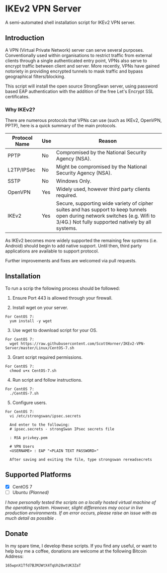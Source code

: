 # IKEv2 VPN Server
A semi-automated shell installation script for IKEv2 VPN server.

## Introduction
A VPN (Virtual Private Network) server can serve several purposes. Conventionally used within organisations to restrict traffic from external clients through a single authenticated entry point, VPNs also serve to encrypt traffic between client and server. More recently, VPNs have gained notoriety in providing encrypted tunnels to mask traffic and bypass geographical filters/blocking.

This script will install the open source StrongSwan server, using password based EAP authentication with the addition of the free Let's Encrypt SSL certificates.

### Why IKEv2?
There are numerous protocols that VPNs can use (such as IKEv2, OpenVPN, PPTP), here is a quick summary of the main protocols.

Protocol Name |       Use     |     Reason
------------- | ------------- | -------------
PPTP | No | Compromised by the National Security Agency (NSA).
L2TP/IPSec | No | Might be compromised by the National Security Agency (NSA).
SSTP | No | Windows Only.
OpenVPN | Yes | Widely used, however third party clients required.
IKEv2 | Yes | Secure, supporting wide variety of cipher suites and has support to keep tunnels open during network switches (e.g. Wifi to 3/4G.) Not fully supported natively by all systems.

As IKEv2 becomes more widely supported the remaining few systems (i.e. Android) should begin to add native support. Until then, third party applications are available to support protocol.

Further improvements and fixes are welcomed via pull requests.

## Installation
To run a scrip the following process should be followed:
1. Ensure Port 443 is allowed through your firewall.

2. Install wget on your server.
```
For CentOS 7:
  yum install -y wget
```
3. Use wget to download script for your OS.
```
For CentOS 7:
  wget https://raw.githubusercontent.com/ScottHorner/IKEv2-VPN-Server/master/Linux/CentOS-7.sh
```
3. Grant script required permissions.
```
For CentOS 7:
  chmod u+x CentOS-7.sh
```
4. Run script and follow instructions.
```
For CentOS 7:
  ./CentOS-7.sh
```
5. Configure users.
```
For CentOS 7:
  vi /etc/strongswan/ipsec.secrets
  
  And enter to the following:
  # ipsec.secrets - strongSwan IPsec secrets file

  : RSA privkey.pem

  # VPN Users
  <USERNAME> : EAP "<PLAIN TEXT PASSWORD>"
  
  After saving and exiting the file, type strongswan rereadsecrets
```

## Supported Platforms
- [x] CentOS 7
- [ ] Ubuntu *(Planned)*

*I have personally tested the scripts on a locally hosted virtual machine of the operating system. However, slight differences may occur in live production environments. If an error occurs, please raise an issue with as much detail as possible .*


## Donate
In my spare time, I develop these scripts. If you find any useful, or want to help buy me a coffee, donations are welcome at the following Bitcoin Address:
```
165wpnX1Tfd7BJMJWtX4TqUh28wtUK3ZaT
```
